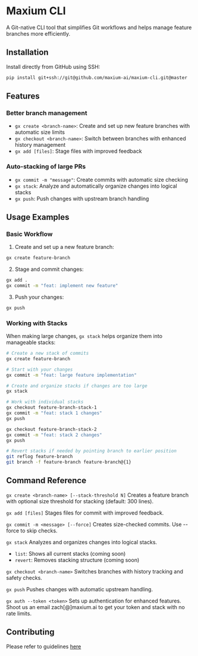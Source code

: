 # Maxium CLI

A Git-native CLI tool that simplifies Git workflows and helps manage feature branches more efficiently.

## Installation

Install directly from GitHub using SSH:

```bash
pip install git+ssh://git@github.com/maxium-ai/maxium-cli.git@master
```

## Features

### Better branch management
- `gx create <branch-name>`: Create and set up new feature branches with automatic size limits
- `gx checkout <branch-name>`: Switch between branches with enhanced history management
- `gx add [files]`: Stage files with improved feedback

### Auto-stacking of large PRs
- `gx commit -m "message"`: Create commits with automatic size checking
- `gx stack`: Analyze and automatically organize changes into logical stacks
- `gx push`: Push changes with upstream branch handling

## Usage Examples

### Basic Workflow

1. Create and set up a new feature branch:
```bash
gx create feature-branch
```

2. Stage and commit changes:
```bash
gx add .
gx commit -m "feat: implement new feature"
```

3. Push your changes:
```bash
gx push
```

### Working with Stacks

When making large changes, `gx stack` helps organize them into manageable stacks:

```bash
# Create a new stack of commits
gx create feature-branch

# Start with your changes
gx commit -m "feat: large feature implementation"

# Create and organize stacks if changes are too large
gx stack

# Work with individual stacks
gx checkout feature-branch-stack-1
gx commit -m "feat: stack 1 changes"
gx push

gx checkout feature-branch-stack-2
gx commit -m "feat: stack 2 changes"
gx push

# Revert stacks if needed by pointing branch to earlier position
git reflog feature-branch
git branch -f feature-branch feature-branch@{1}
```

## Command Reference

`gx create <branch-name> [--stack-threshold N]`
Creates a feature branch with optional size threshold for stacking (default: 300 lines).

`gx add [files]`
Stages files for commit with improved feedback.

`gx commit -m <message> [--force]`
Creates size-checked commits. Use --force to skip checks.

`gx stack`
Analyzes and organizes changes into logical stacks.
- `list`: Shows all current stacks (coming soon)
- `revert`: Removes stacking structure (coming soon)

`gx checkout <branch-name>`
Switches branches with history tracking and safety checks.

`gx push`
Pushes changes with automatic upstream handling.

`gx auth --token <token>`
Sets up authentication for enhanced features. Shoot us an email zach[@]maxium.ai to get your token and stack with no rate limits.


## Contributing

Please refer to guidelines [here](https://github.com/maxium-ai/maxium-cli/blob/master/CONTRIBUTING.md)